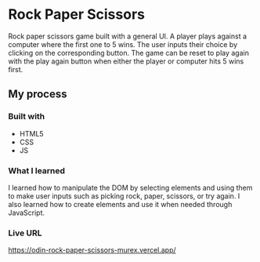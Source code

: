 # Rock Paper Scissors

Rock paper scissors game built with a general UI. A player plays against a computer where the first one to 5 wins. The user inputs their choice by clicking on the corresponding button. The game can be reset to play again with the play again button when either the player or computer hits 5 wins first.

## My process

### Built with

- HTML5
- CSS
- JS

### What I learned

I learned how to manipulate the DOM by selecting elements and using them to make user inputs such as picking rock, paper, scissors, or try again. I also learned how to create elements and use it when needed through JavaScript.

### Live URL

https://odin-rock-paper-scissors-murex.vercel.app/
